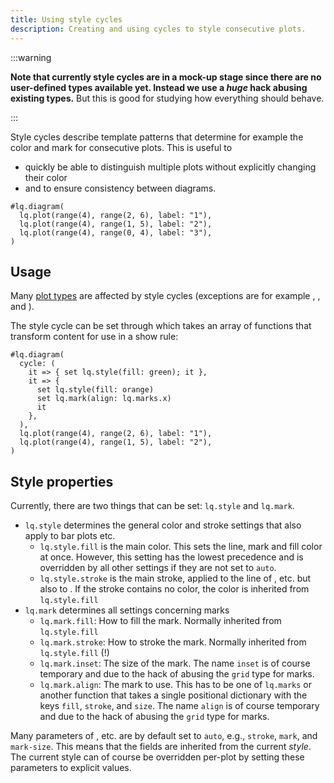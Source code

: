 ```yaml
---
title: Using style cycles
description: Creating and using cycles to style consecutive plots. 
---
```


:::warning

**Note that currently style cycles are in a mock-up stage since there are no user-defined types available yet. Instead we use a _huge_ hack abusing existing types.** But this is good for studying how everything should behave. 

::: 

Style cycles describe template patterns that determine for example the color and mark for consecutive plots. This is useful to 
- quickly be able to distinguish multiple plots without explicitly changing their color
- and to ensure consistency between diagrams. 


```example
#lq.diagram(
  lq.plot(range(4), range(2, 6), label: "1"),
  lq.plot(range(4), range(1, 5), label: "2"),
  lq.plot(range(4), range(0, 4), label: "3"),
)
```

## Usage

Many [plot types](/docs/plot-types) are affected by style cycles (exceptions are for example <Crossref target="boxplot" />, <Crossref target="colormesh" />, and <Crossref target="contour" />). 

The style cycle can be set through <Crossref target="diagram#cycle" /> which takes an array of functions that transform content for use in a show rule:
```example
#lq.diagram(
  cycle: (
    it => { set lq.style(fill: green); it },
    it => { 
      set lq.style(fill: orange)
      set lq.mark(align: lq.marks.x) 
      it
    },
  ),
  lq.plot(range(4), range(2, 6), label: "1"),
  lq.plot(range(4), range(1, 5), label: "2"),
)
```


## Style properties

Currently, there are two things that can be set: `lq.style` and `lq.mark`. 
- `lq.style` determines the general color and stroke settings that also apply to bar plots etc. 
  - `lq.style.fill` is the main color. This sets the line, mark and fill color at once. However, this setting has the lowest precedence and is overridden by all other settings if they are not set to `auto`. 
  - `lq.style.stroke` is the main stroke, applied to the line of <Crossref target="plot" />, <Crossref target="stem" /> etc. but also to <Crossref target="bar" />. If the stroke contains no color, the color is inherited from `lq.style.fill`
- `lq.mark` determines all settings concerning marks
  - `lq.mark.fill`: How to fill the mark. Normally inherited from `lq.style.fill`
  - `lq.mark.stroke`: How to stroke the mark. Normally inherited from `lq.style.fill` (!)
  - `lq.mark.inset`: The size of the mark. The name `inset` is of course temporary and due to the hack of abusing the `grid` type for marks. 
  - `lq.mark.align`: The mark to use. This has to be one of `lq.marks` or another function that takes a single positional dictionary with the keys `fill`, `stroke`, and `size`. The name `align` is of course temporary and due to the hack of abusing the `grid` type for marks. 

Many parameters of <Crossref target="plot" />, <Crossref target="scatter" /> etc. are by default set to `auto`, e.g., `stroke`, `mark`, and `mark-size`. This means that the fields are inherited from the current _style_. The current style can of course be overridden per-plot by setting these parameters to explicit values. 
